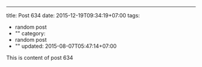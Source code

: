 ---
title: Post 634
date: 2015-12-19T09:34:19+07:00
tags:
  - random post
  - ""
category:
  - random post
  - ""
updated: 2015-08-07T05:47:14+07:00

This is content of post 634